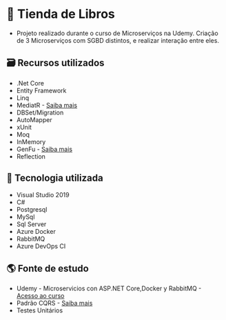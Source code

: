 # 📄 Tienda de Libros

- Projeto realizado durante o curso de Microserviços na Udemy. Criação de 3 Microserviços com SGBD distintos, e realizar interação entre eles.

## 🗃 Recursos utilizados
- .Net Core
- Entity Framework
- Linq
- MediatR - [Saiba mais](https://imasters.com.br/back-end/mediator-pattern-com-mediatr-asp-net-core-2-2 "iMasters")
- DBSet/Migration
- AutoMapper
- xUnit
- Moq
- InMemory
- GenFu - [Saiba mais](https://medium.com/@juniorporfirio/brincando-com-genfu-net-core-33855de3e271 "medium.com/@juniorporfirio")
- Reflection

## 💾 Tecnologia utilizada

- Visual Studio 2019
- C#
- Postgresql
- MySql
- Sql Server
- Azure Docker
- RabbitMQ
- Azure DevOps CI

## 🌎 Fonte de estudo
- Udemy - Microservicios con ASP.NET Core,Docker y RabbitMQ - [Acesso ao curso](https://www.udemy.com/course/microservices-con-aspnet-core-y-docker-en-azure/ "Udemy")
- Padrão CQRS - [Saiba mais](https://www.eduardopires.net.br/2016/07/cqrs-o-que-e-onde-aplicar/#:~:text=CQRS%20significa%20Command%20Query%20Responsibility,Sourcing%2C%20Transaction%20Script%20e%20etc. "O que é? Onde aplicar?")
- Testes Unitários
